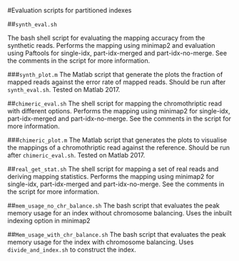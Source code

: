 #Evaluation scripts for partitioned indexes

##`synth_eval.sh`

The bash shell script for evaluating the mapping accuracy from the synthetic reads.
Performs the mapping using minimap2 and evaluation using Paftools for 
single-idx, part-idx-merged and part-idx-no-merge.
See the comments in  the script for more information.

###`synth_plot.m`
The Matlab script that generate the plots the fraction of mapped reads against the error rate of mapped reads. 
Should be run after `synth_eval.sh`. Tested on Matlab 2017. 

##`chimeric_eval.sh`
The shell script for mapping the chromothriptic read with different options.
Performs the mapping using minimap2 for single-idx, part-idx-merged and part-idx-no-merge.
See the comments in  the script for more information.

###`chimeric_plot.m`
The Matlab script that generates the plots to visualise the mappings of a chromothriptic read against the reference.
Should be run after `chimeric_eval.sh`. Tested on Matlab 2017. 

##`real_get_stat.sh`
The shell script for mapping a set of real reads and deriving mapping statistics.
Performs the mapping using minimap2 for single-idx, part-idx-merged and part-idx-no-merge.
See the comments in  the script for more information.

##`mem_usage_no_chr_balance.sh`
The bash script that evaluates the peak memory usage for an index without chromosome balancing.
Uses the inbuilt indexing option in minimap2 

##`Mem_usage_with_chr_balance.sh`
The bash script that evaluates the peak memory usage for the index with chromosome balancing.
Uses `divide_and_index.sh` to construct the index.

